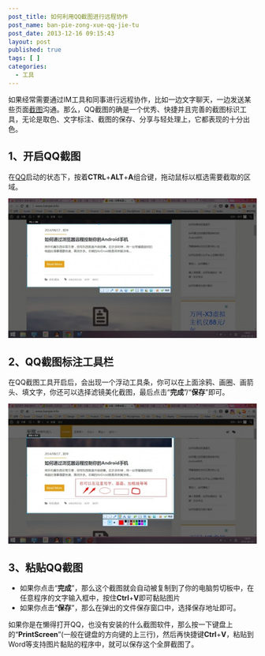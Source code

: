 ```yaml
---
post_title: 如何利用QQ截图进行远程协作
post_name: ban-pie-zong-xue-qq-jie-tu
post_date: 2013-12-16 09:15:43
layout: post
published: true
tags: [ ]
categories:
  - 工具
---
```

如果经常需要通过IM工具和同事进行远程协作，比如一边文字聊天，一边发送某些页面[截图](http://www.banpie.info/tag/screenshot/)沟通。那么，QQ截图的确是一个优秀、快捷并且完善的截图标识工具，无论是取色、文字标注、截图的保存、分享与轻处理上，它都表现的十分出色。

## 1、开启QQ截图

在[QQ](http://www.banpie.info/tag/qq/)启动的状态下，按着**CTRL**+**ALT**+**A**组合键，拖动鼠标以框选需要截取的区域。

![](./_image/using-qq-screenshot.jpg)

## 2、QQ截图标注工具栏

在QQ截图工具开启后，会出现一个浮动工具条，你可以在上面涂鸦、画圈、画箭头、填文字，你还可以选择滤镜美化截图，最后点击“**完成**”/“**保存**”即可。

![](./_image/the-toolbar-of-qq-screenshot.jpg)

## 3、粘贴QQ截图

*   如果你点击“**完成**”，那么这个截图就会自动被复制到了你的电脑剪切板中，在任意程序的文字输入框中，按住**Ctrl**+**V**即可黏贴图片
*   如果你点击“**保存**”，那么在弹出的文件保存窗口中，选择保存地址即可。

如果你是在懒得打开QQ，也没有安装的什么截图软件，那么按一下键盘上的“**PrintScreen**”(一般在键盘的方向键的上三行)，然后再快捷键**Ctrl**+**V**，粘贴到Word等支持图片黏贴的程序中，就可以保存这个全屏截图了。